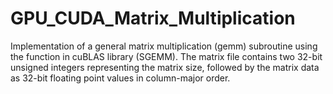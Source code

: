 # GPU_CUDA_Matrix_Multiplication

Implementation of a general matrix multiplication (gemm) subroutine using the function in cuBLAS library (SGEMM). The matrix file contains two 32-bit unsigned integers representing the matrix size, followed by the matrix data as 32-bit floating point values in column-major order.  
